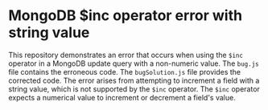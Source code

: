 # MongoDB $inc operator error with string value
This repository demonstrates an error that occurs when using the `$inc` operator in a MongoDB update query with a non-numeric value.
The `bug.js` file contains the erroneous code. The `bugSolution.js` file provides the corrected code.
The error arises from attempting to increment a field with a string value, which is not supported by the `$inc` operator. The `$inc` operator expects a numerical value to increment or decrement a field's value.